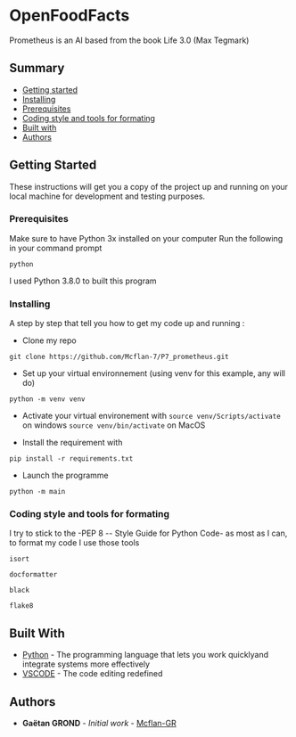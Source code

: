 # OpenFoodFacts

Prometheus is an AI based from the book Life 3.0 (Max Tegmark)  

## Summary 

- [Getting started](#getting-started)
- [Installing](#installing)
- [Prerequisites](#prerequisites)
- [Coding style and tools for formating](#coding-style-and-tools-for-formating)
- [Built with](#built-with)
- [Authors](#authors)


## Getting Started

These instructions will get you a copy of the project up and running on your local machine for development and testing purposes.

### Prerequisites

Make sure to have Python 3x installed on your computer
Run the following in your command prompt
```
python
```
I used Python 3.8.0 to built this program

### Installing

A step by step that tell you how to get my code up and running :

- Clone my repo

```
git clone https://github.com/Mcflan-7/P7_prometheus.git
```

- Set up your virtual environnement (using venv for this example, any will do)

```
python -m venv venv
```
- Activate your virtual environement with
 `source venv/Scripts/activate` on windows 
 `source venv/bin/activate` on MacOS

- Install the requirement with

```
pip install -r requirements.txt
```
- Launch the programme 

```
python -m main
```

### Coding style and tools for formating

I try to stick to the -PEP 8 -- Style Guide for Python Code- as most as I can, to format my code I use those tools

```
isort

docformatter

black

flake8
```

## Built With

* [Python]([https://www.python.org/](https://www.python.org/)) - The programming language that lets you work quicklyand integrate systems more effectively
* [VSCODE]([https://code.visualstudio.com/](https://code.visualstudio.com/)) - The code editing redefined

## Authors

* **Gaëtan GROND** - *Initial work* - [Mcflan-GR]([https://github.com/Mcflan-7](https://github.com/Mcflan-7))